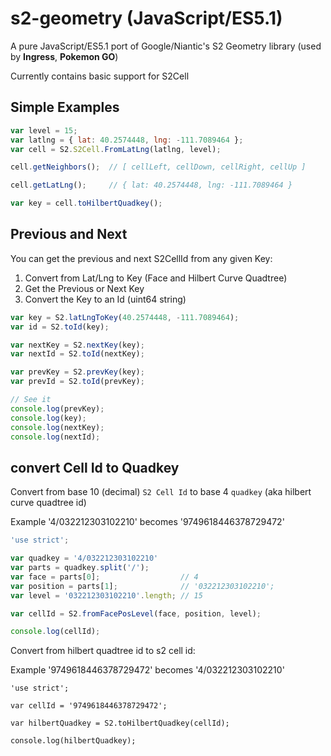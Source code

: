 s2-geometry (JavaScript/ES5.1)
======================

A pure JavaScript/ES5.1 port of Google/Niantic's S2 Geometry library (used by **Ingress**, **Pokemon GO**)

Currently contains basic support for S2Cell

Simple Examples
---------------

```javascript
var level = 15;
var latlng = { lat: 40.2574448, lng: -111.7089464 };
var cell = S2.S2Cell.FromLatLng(latlng, level);

cell.getNeighbors();  // [ cellLeft, cellDown, cellRight, cellUp ]

cell.getLatLng();     // { lat: 40.2574448, lng: -111.7089464 }

var key = cell.toHilbertQuadkey();
```

Previous and Next
-----------------

You can get the previous and next S2CellId from any given Key:

1. Convert from Lat/Lng to Key (Face and Hilbert Curve Quadtree)
2. Get the Previous or Next Key
3. Convert the Key to an Id (uint64 string)

```javascript
var key = S2.latLngToKey(40.2574448, -111.7089464);
var id = S2.toId(key);

var nextKey = S2.nextKey(key);
var nextId = S2.toId(nextKey);

var prevKey = S2.prevKey(key);
var prevId = S2.toId(prevKey);

// See it
console.log(prevKey);
console.log(key);
console.log(nextKey);
console.log(nextId);
```

convert Cell Id to Quadkey
------------------

Convert from base 10 (decimal) `S2 Cell Id` to base 4 `quadkey` (aka hilbert curve quadtree id)

Example '4/032212303102210' becomes '9749618446378729472'

```javascript
'use strict';

var quadkey = '4/032212303102210'
var parts = quadkey.split('/');
var face = parts[0];                  // 4
var position = parts[1];              // '032212303102210';
var level = '032212303102210'.length; // 15

var cellId = S2.fromFacePosLevel(face, position, level);

console.log(cellId);
```

Convert from hilbert quadtree id to s2 cell id:

Example '9749618446378729472' becomes '4/032212303102210'

```
'use strict';

var cellId = '9749618446378729472';

var hilbertQuadkey = S2.toHilbertQuadkey(cellId);

console.log(hilbertQuadkey);
```
